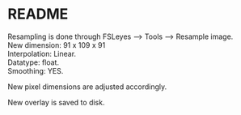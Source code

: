 # README

Resampling is done through FSLeyes --> Tools --> Resample image. <br>
New dimension: 91 x 109 x 91 <br>
Interpolation: Linear. <br>
Datatype: float. <br>
Smoothing: YES.

New pixel dimensions are adjusted accordingly.

New overlay is saved to disk.
